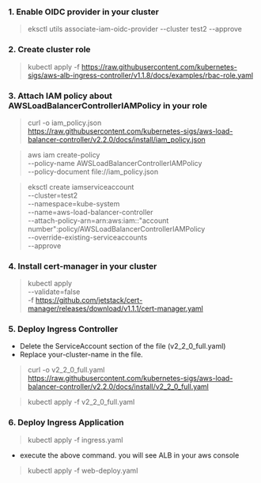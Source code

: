 ### 1. Enable OIDC provider in your cluster 
> eksctl utils associate-iam-oidc-provider --cluster test2 --approve
### 2. Create cluster role
> kubectl apply -f https://raw.githubusercontent.com/kubernetes-sigs/aws-alb-ingress-controller/v1.1.8/docs/examples/rbac-role.yaml
### 3. Attach IAM policy about AWSLoadBalancerControllerIAMPolicy in your role
> curl -o iam_policy.json https://raw.githubusercontent.com/kubernetes-sigs/aws-load-balancer-controller/v2.2.0/docs/install/iam_policy.json

> aws iam create-policy \
    --policy-name AWSLoadBalancerControllerIAMPolicy \
    --policy-document file://iam_policy.json

> eksctl create iamserviceaccount \
  --cluster=test2 \
  --namespace=kube-system \
  --name=aws-load-balancer-controller \
  --attach-policy-arn=arn:aws:iam::"account number":policy/AWSLoadBalancerControllerIAMPolicy \
  --override-existing-serviceaccounts \
  --approve

### 4. Install cert-manager in your cluster 
> kubectl apply \
--validate=false \
-f https://github.com/jetstack/cert-manager/releases/download/v1.1.1/cert-manager.yaml

### 5. Deploy Ingress Controller
- Delete the ServiceAccount section of the file (v2_2_0_full.yaml)
- Replace your-cluster-name in the file.
> curl -o v2_2_0_full.yaml https://raw.githubusercontent.com/kubernetes-sigs/aws-load-balancer-controller/v2.2.0/docs/install/v2_2_0_full.yaml

> kubectl apply -f v2_2_0_full.yaml
### 6. Deploy Ingress Application
> kubectl apply -f ingress.yaml
* execute the above command. you will see ALB in your aws console

> kubectl apply -f web-deploy.yaml